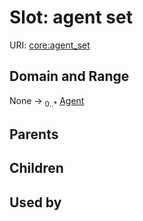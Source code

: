 
# Slot: agent set




URI: [core:agent_set](https://w3id.org/linkml/tests/core/agent_set)


## Domain and Range

None &#8594;  <sub>0..\*</sub> [Agent](Agent.md)

## Parents


## Children


## Used by


